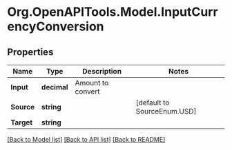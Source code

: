 
# Org.OpenAPITools.Model.InputCurrencyConversion

## Properties

Name | Type | Description | Notes
------------ | ------------- | ------------- | -------------
**Input** | **decimal** | Amount to convert | 
**Source** | **string** |  | [default to SourceEnum.USD]
**Target** | **string** |  | 

[[Back to Model list]](../README.md#documentation-for-models)
[[Back to API list]](../README.md#documentation-for-api-endpoints)
[[Back to README]](../README.md)

